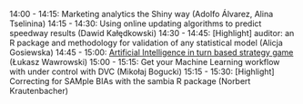 14:00 - 14:15: Marketing analytics the Shiny way (Adolfo Álvarez, Alina Tselinina)
14:15 - 14:30: Using online updating algorithms to predict speedway results (Dawid	Kałędkowski)
14:30 - 14:45: [Highlight] auditor: an R package and methodology for validation of any statistical model (Alicja Gosiewska)
14:45 - 15:00: [Artificial Intelligence in turn based strategy game](https://cdn.rawgit.com/lwawrowski/whyr2018_presentation/229fb363/presentation.html) (Łukasz	Wawrowski)
15:00 - 15:15: Get your Machine Learning workflow with under control with DVC (Mikołaj	Bogucki)
15:15 - 15:30: [Highlight] Correcting for SAMple BIAs with the sambia R package (Norbert	Krautenbacher)

